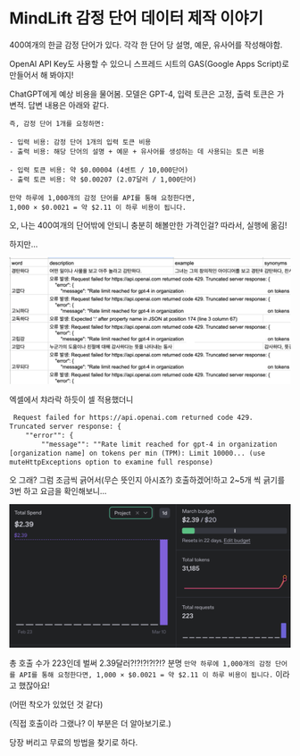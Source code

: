 # MindLift 감정 단어 데이터 제작 이야기

400여개의 한글 감정 단어가 있다.
각각 한 단어 당 설명, 예문, 유사어를 작성해야함.

OpenAI API Key도 사용할 수 있으니 스프레드 시트의 GAS(Google Apps Script)로 만들어서 해 봐야지!

ChatGPT에게 예상 비용을 물어봄.
모델은 GPT-4, 입력 토큰은 고정, 출력 토큰은 가변적. 답변 내용은 아래와 같다.
```
즉, 감정 단어 1개를 요청하면:

- 입력 비용: 감정 단어 1개의 입력 토큰 비용
- 출력 비용: 해당 단어의 설명 + 예문 + 유사어를 생성하는 데 사용되는 토큰 비용

- 입력 토큰 비용: 약 $0.00004 (4센트 / 10,000단어)
- 출력 토큰 비용: 약 $0.00207 (2.07달러 / 1,000단어)

만약 하루에 1,000개의 감정 단어를 API를 통해 요청한다면,
1,000 × $0.0021 = 약 $2.11 이 하루 비용이 됩니다.
```

오, 나는 400여개의 단어밖에 안되니 충분히 해볼만한 가격인걸?
따라서, 실행에 옮김!

하지만...

![호출내용](image01-mindlift-emotionword-data.jpg)

엑셀에서 챠라락 하듯이 셀 적용했더니

```
 Request failed for https://api.openai.com returned code 429. Truncated server response: {
    ""error"": {
        ""message"": ""Rate limit reached for gpt-4 in organization [organization name] on tokens per min (TPM): Limit 10000... (use muteHttpExceptions option to examine full response)
```

오 그래? 그럼 조금씩 긁어서(무슨 뜻인지 아시죠?) 호출하겠어!하고
2~5개 씩 긁기를 3번 하고 요금을 확인해보니...

![사용요금](image02-mindlift-emotionword-data.png)

총 호출 수가 223인데 벌써 2.39달러?!?!?!?!?!?
분명 `만약 하루에 1,000개의 감정 단어를 API를 통해 요청한다면,
1,000 × $0.0021 = 약 $2.11 이 하루 비용이 됩니다.` 이라고 했잖아요!

(어떤 착오가 있었던 것 같다)

(직접 호출이라 그랬나? 이 부분은 더 알아보기로.)

당장 버리고 무료의 방법을 찾기로 하다.